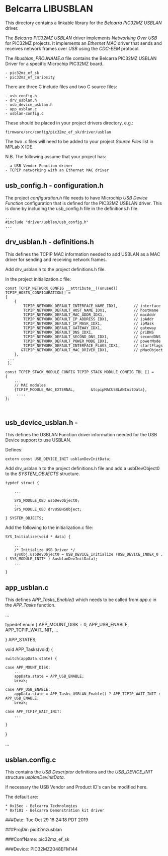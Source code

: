 # Belcarra LIBUSBLAN 

This directory contains a linkable library for the *Belcarra PIC32MZ USBLAN* driver.

The *Belcarra PIC32MZ USBLAN* driver implements *Networking Over USB* for PIC32MZ projects. It implements an 
*Ethernet MAC* driver that sends and receives network frames over *USB* using the *CDC-EEM* protocol.

The *libusblan_PROJNAME.a* file contains the Belcarra PIC32MZ USBLAN Driver for a specific Microchip PIC32MZ board..

    - pic32mz_ef_sk
    - pic32mz_ef_curiosity

There are three C include files and two C source files:

    - usb_config.h
    - drv_usblan.h
    - usb_device_usblan.h
    - app_usblan.c
    - usblan-config.c

These should be placed in your project drivers directory, e.g.:

    firmware/src/config/pic32mz_ef_sk/driver/usblan

The two *.c* files will need to be added to your project *Source Files* list in MPLab X IDE.

N.B. The following assume that your project has:
    
    - a USB Vendor Function driver 
    - TCPIP networking with an Ethernet MAC driver 


## usb_config.h - configuration.h 

The project *configuration.h* file needs to have Microchip *USB Device Function* configuration that is defined for the 
PIC32MZ USBLAN driver. This is done by including the usb_config.h file in the definitions.h file.

```
...
#include "driver/usblan/usb_config.h"
...
```


## drv_usblan.h - definitions.h 

This defines the TCPIP MAC information needed to add USBLAN as a MAC driver for sending and receiving network frames.

Add drv_usblan.h to the project definitions.h file.

In the project initialization.c file:

```
const TCPIP_NETWORK_CONFIG __attribute__((unused))  TCPIP_HOSTS_CONFIGURATION[] =
{
    {
        TCPIP_NETWORK_DEFAULT_INTERFACE_NAME_IDX1,       // interface
        TCPIP_NETWORK_DEFAULT_HOST_NAME_IDX1,            // hostName
        TCPIP_NETWORK_DEFAULT_MAC_ADDR_IDX1,             // macAddr
        TCPIP_NETWORK_DEFAULT_IP_ADDRESS_IDX1,           // ipAddr
        TCPIP_NETWORK_DEFAULT_IP_MASK_IDX1,              // ipMask
        TCPIP_NETWORK_DEFAULT_GATEWAY_IDX1,              // gateway
        TCPIP_NETWORK_DEFAULT_DNS_IDX1,                  // priDNS
        TCPIP_NETWORK_DEFAULT_SECOND_DNS_IDX1,           // secondDNS
        TCPIP_NETWORK_DEFAULT_POWER_MODE_IDX1,           // powerMode
        TCPIP_NETWORK_DEFAULT_INTERFACE_FLAGS_IDX1,      // startFlags
       &TCPIP_NETWORK_DEFAULT_MAC_DRIVER_IDX1,           // pMacObject
    },
 ...
 };

const TCPIP_STACK_MODULE_CONFIG TCPIP_STACK_MODULE_CONFIG_TBL [] =
{
    ...
    // MAC modules
    {TCPIP_MODULE_MAC_EXTERNAL,       &tcpipMACUSBLANInitData},
     ....
};



```

## usb_device_usblan.h - 

This defines the USBLAN Function driver information needed for the USB Device support to use USBLAN.

Defines:

```
extern const USB_DEVICE_INIT usblanDevInitData;
```


Add drv_usblan.h to the project definitions.h file and add a usbDevObject0 to the *SYSTEM_OBJECTS* structure.

```
typdef struct {

    ...

    SYS_MODULE_OBJ usbDevObject0;
    ...
    SYS_MODULE_OBJ drvUSBHSObject;

} SYSTEM_OBJECTS;
```

Add the following to the initialization.c file:

```
SYS_Initialize(void * data) {

    ...
    /* Initialize USB Driver */
    sysObj.usbDevObject0 = USB_DEVICE_Initialize (USB_DEVICE_INDEX_0 , ( SYS_MODULE_INIT* ) &usblanDevInitData);
    ...

}
```


## app_usblan.c

This defines *APP_Tasks_Enable()* which needs to be called from *app.c* in the *APP_Tasks* function.

...

typedef enum
{
    APP_MOUNT_DISK = 0,
    APP_USB_ENABLE,
    APP_TCPIP_WAIT_INIT,
    ...

} APP_STATES;


void APP_Tasks(void) {

    switch(appData.state) {

    case APP_MOUNT_DISK:
        ...
        appData.state = APP_USB_ENABLE;
        break;

    case APP_USB_ENABLE:
        appData.state = APP_Tasks_USBLAN_Enable() ? APP_TCPIP_WAIT_INIT : APP_USB_ENABLE;
        break;

    case APP_TCPIP_WAIT_INIT:
        ...

    }
}

...



## usblan.config.c

This contains the *USB Descriptor* definitions and the *USB_DEVICE_INIT* structure *usblanDevInitData*.

If necessary the USB Vendor and Product ID's can be modified here.

The default are:

    * 0x15ec - Belcarra Technologies
    * 0xf101 - Belcarra Demonstration kit driver








###Date: Tue Oct 29 16:24:18 PDT 2019

###ProjDir: pic32mzusblan

###ConfName: pic32mz_ef_sk

###Device: PIC32MZ2048EFM144

